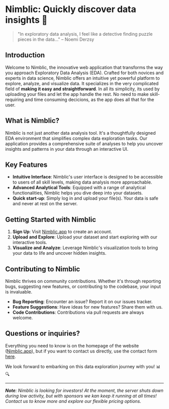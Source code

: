 # Nimblic: Quickly discover data insights 🚀

> "In exploratory data analysis, I feel like a detective finding puzzle pieces in the data..."
> – Noemi Derzsy

## Introduction

Welcome to Nimblic, the innovative web application that transforms the way you approach Exploratory Data Analysis (EDA). Crafted for both novices and experts in data science, Nimblic offers an intuitive yet powerful platform to explore, analyze, and visualize data. It specializes in the very complicated field of **making it easy and straightforward**. In all its simplicity, its used by uploading your files and let the app handle the rest. No need to make skill-requiring and time consuming decicions, as the app does all that for the user.

## What is Nimblic?

Nimblic is not just another data analysis tool. It's a thoughtfully designed EDA environment that simplifies complex data exploration tasks. Our application provides a comprehensive suite of analyses to help you uncover insights and patterns in your data through an interactive UI.

## Key Features

- **Intuitive Interface**: Nimblic's user interface is designed to be accessible to users of all skill levels, making data analysis more approachable.
- **Advanced Analytical Tools**: Equipped with a range of analytical functionalities, Nimblic helps you dive deep into your datasets.
- **Quick start-up**: Simply log in and upload your file(s). Your data is safe and never at rest on the server.

## Getting Started with Nimblic

1. **Sign Up**: Visit [Nimblic.app](https://nimblic.app/) to create an account.
2. **Upload and Explore**: Upload your dataset and start exploring with our interactive tools.
3. **Visualize and Analyze**: Leverage Nimblic's visualization tools to bring your data to life and uncover hidden insights.

## Contributing to Nimblic

Nimblic thrives on community contributions. Whether it's through reporting bugs, suggesting new features, or contributing to the codebase, your input is invaluable.

- **Bug Reporting**: Encounter an issue? Report it on our issues tracker.
- **Feature Suggestions**: Have ideas for new features? Share them with us.
- **Code Contributions**: Contributions via pull requests are always welcome.

## Questions or inquiries?

Everything you need to know is on the homepage of the website ([Nimblic.app](https://nimblic.app/)), but if you want to contact us directly, use the contact form [here](https://nimblic.app/contact).

We look forward to embarking on this data exploration journey with you! 📊🔍

---

***Note**: Nimblic is looking for investors! At the moment, the server shuts down during low activity, but with sponsors we kan keep it running at all times! Contact us to know more and explore our flexible pricing options.*
